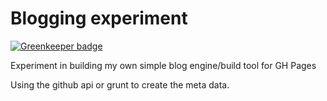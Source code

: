 # Blogging experiment

[![Greenkeeper badge](https://badges.greenkeeper.io/adsanderson/angular-github-pages-blog-experiment.svg)](https://greenkeeper.io/)

Experiment in building my own simple blog engine/build tool for GH Pages

Using the github api or grunt to create the meta data.
